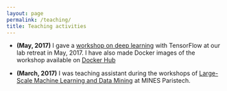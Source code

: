 ```yaml
---
layout: page
permalink: /teaching/
title: Teaching activities
---
```


* **(May, 2017)** I gave a [workshop on deep learning](/assets/deep-learning-workshop/main.html) with TensorFlow at our lab retreat in May, 2017. I have also made Docker images of the workshop available on [Docker Hub](https://hub.docker.com/r/jcboyd/deep-learning-workshop/)

* **(March, 2017)** I was teaching assistant during the workshops of [Large-Scale Machine Learning and Data Mining](http://members.cbio.mines-paristech.fr/~jvert/svn/lsml/lsml17/) at MINES Paristech.
